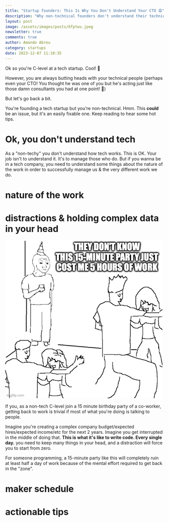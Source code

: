 ```yaml
---
title: "Startup founders: This Is Why You Don't Understand Your CTO 😩"
description: "Why non-technical founders don't understand their technical counterparts "
layout: post
image: /assets/images/posts/6fptwv.jpeg
newsletter: true
comments: true
author: Amando Abreu
category: startups
date: 2023-12-07 11:10:35
---
```

Ok so you're C-level at a tech startup. Cool! 🚀 

However, you are always butting heads with your technical people (perhaps even your CTO! You thought he was one of you but he's acting just like those damn consultants you had at one point! 😤)

But let's go back a bit.

You're founding a tech startup but you're non-technical. Hmm. This **could** be an issue, but it's an easily fixable one. Keep reading to hear some hot tips.

# Ok, you don't understand tech

As a "non-techy" you don't understand how tech works. This is OK. Your job isn't to understand it. It's to manage those who do. But if you wanna be in a tech company, you need to understand some things about the nature of the work in order to successfully manage us & the very different work we do.

# nature of the work

# distractions & holding complex data in your head

![](/assets/images/posts/6fptwv.jpeg)

If you, as a non-tech C-level join a 15 minute birthday party of a co-worker, getting back to work is trivial if most of what you're doing is talking to people. 

Imagine you're creating a complex company budget/expected hires/expected income/etc for the next 2 years. Imagine you get interrupted in the middle of doing that. **This is what it's like to write code. Every single day.** you need to keep many things in your head, and a distraction will force you to start from zero.

For someone programming, a 15-minute party like this will completely ruin at least half a day of work because of the mental effort required to get back in the "zone".

# maker schedule

# actionable tips